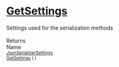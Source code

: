 # [GetSettings](./SerializationHelper-100664029.md)

Settings used for the serialization methods
<br><br>
Returns<img width=542/>Name
<br>
<sub>[JsonSerializerSettings](./SerializationHelper-100664029.md)</sub><img width=500/><sub>[GetSettings](./SerializationHelper-100664029.md) (  )</sub><br>


